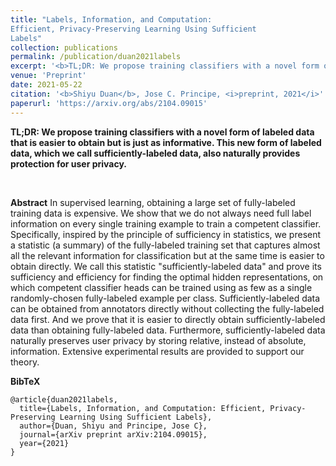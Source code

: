 ```yaml
---
title: "Labels, Information, and Computation:
Efficient, Privacy-Preserving Learning Using Sufficient
Labels"
collection: publications
permalink: /publication/duan2021labels
excerpt: '<b>TL;DR: We propose training classifiers with a novel form of labeled data that is easier to obtain but is just as informative. This new form of labeled data, which we call sufficiently-labeled data, also naturally provides protection for user privacy.</b>'
venue: 'Preprint'
date: 2021-05-22
citation: '<b>Shiyu Duan</b>, Jose C. Principe, <i>preprint, 2021</i>'
paperurl: 'https://arxiv.org/abs/2104.09015'
---
```

**TL;DR: We propose training classifiers with a novel form of labeled data that is easier to obtain but is just as informative. This new form of labeled data, which we call sufficiently-labeled data, also naturally provides protection for user privacy.** 

&nbsp;

**Abstract**
    In supervised learning, obtaining a large set of fully-labeled training data is expensive.
    We show that we do not always need full label information on every single training example to train a competent classifier. 
    Specifically, inspired by the principle of sufficiency in statistics, we present a statistic (a summary) of the fully-labeled training set that captures almost all the relevant information for classification but at the same time is easier to obtain directly. 
    We call this statistic "sufficiently-labeled data" and prove its sufficiency and efficiency for finding the optimal hidden representations, on which competent classifier heads can be trained using as few as a single randomly-chosen fully-labeled example per class. 
    Sufficiently-labeled data can be obtained from annotators directly without collecting the fully-labeled data first. 
    And we prove that it is easier to directly obtain sufficiently-labeled data than obtaining fully-labeled data. 
    Furthermore, sufficiently-labeled data naturally preserves user privacy by storing relative, instead of absolute, information. 
    Extensive experimental results are provided to support our theory.
&nbsp;

**BibTeX**
```angular2
@article{duan2021labels,
  title={Labels, Information, and Computation: Efficient, Privacy-Preserving Learning Using Sufficient Labels},
  author={Duan, Shiyu and Principe, Jose C},
  journal={arXiv preprint arXiv:2104.09015},
  year={2021}
}
```
